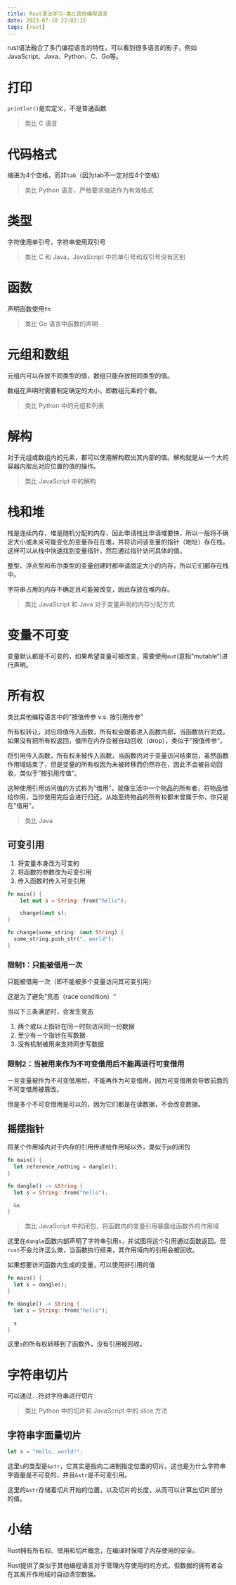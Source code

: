 ```yaml
---
title: Rust语法学习-类比其他编程语言
date: 2023-07-10 22:02:15
tags: [rust]
---
```


rust语法融合了多门编程语言的特性，可以看到很多语言的影子，例如 JavaScript、Java、Python、C、Go等。

<!--more-->

# 打印

`println!()`是宏定义，不是普通函数

> 类比 C 语言

# 代码格式

缩进为4个空格，而非`tab`（因为tab不一定对应4个空格）

> 类比 Python 语言，严格要求缩进作为有效格式

# 类型

字符使用单引号，字符串使用双引号

> 类比 C 和 Java，JavaScript 中的单引号和双引号没有区别

# 函数

声明函数使用`fn`

> 类比 Go 语言中函数的声明

# 元组和数组

元组内可以存放不同类型的值，数组只能存放相同类型的值。

数组在声明时需要制定确定的大小，即数组元素的个数。

> 类比 Python 中的元组和列表

# 解构

对于元组或数组内的元素，都可以使用解构取出其内部的值。解构就是从一个大的容器内取出对应位置的值的操作。

> 类比 JavaScript 中的解构

# 栈和堆

栈是连续内存，堆是随机分配的内存，因此申请栈比申请堆要快，所以一般将不确定大小或未来可能变化的变量存在在堆，并将访问该变量的指针（地址）存在栈。这样可以从栈中快速找到变量指针，然后通过指针访问具体的值。

整型、浮点型和布尔类型的变量创建时都申请固定大小的内存，所以它们都存在栈中。

字符串占用的内存不确定且可能被改变，因此存放在堆内存。

> 类比 JavaScript 和 Java 对于变量声明的内存分配方式

# 变量不可变

变量默认都是不可变的，如果希望变量可被改变，需要使用`mut`(意指”mutable“)进行声明。

# 所有权

类比其他编程语言中的"按值传参 v.s. 按引用传参"

所有权转让，对应将值传入函数，所有权会跟着进入函数内部，当函数执行完成，如果没有把所有权返回，值所在内存会被自动回收（drop），类似于”按值传参“。

将引用传入函数，所有权未被传入函数，当函数内对于变量访问结束后，虽然函数作用域结束了，但是变量的所有权因为未被转移而仍然存在，因此不会被自动回收，类似于”按引用传值“。

这种使用引用访问值的方式称为"借用"，就像生活中一个物品的所有者，将物品借给你用，当你使用完后会进行归还，从始至终物品的所有权都未曾属于你，你只是在"借用"。

> 类比 Java

## 可变引用

1. 将变量本身改为可变的
2. 将函数的参数改为可变引用
3. 传入函数时传入可变引用

```rs
fn main() {
    let mut s = String::from("hello");

    change(&mut s);
}

fn change(some_string: &mut String) {
  some_string.push_str(", world");
}
```

### 限制1：只能被借用一次

只能被借用一次（即不能被多个变量访问其可变引用）

这是为了避免”竞态（race condition）“

当以下三条满足时，会发生竞态

1. 两个或以上指针在同一时刻访问同一份数据
2. 至少有一个指针在写数据
3. 没有机制被用来支持同步写数据

### 限制2：当被用来作为不可变借用后不能再进行可变借用

一旦变量被作为不可变借用后，不能再作为可变借用，因为可变借用会导致前面的不可变借用被篡改。

但是多个不可变借用是可以的，因为它们都是在读数据，不会改变数据。

## 摇摆指针

将某个作用域内对于内存的引用传递给作用域以外，类似于js的闭包

```rs
fn main() {
  let reference_nothing = dangle();
}

fn dangle() -> &String {
  let s = String::from("hello");

  &s
}
```

> 类比 JavaScript 中的闭包，将函数内的变量引用暴露给函数外的作用域

这里在`dangle`函数内部声明了字符串引用`s`，并试图将这个引用通过函数返回。但`rust`不会允许这么做，当函数执行结束，其作用域内的引用会被回收。

如果想要访问函数内生成的变量，可以使用非引用的值

```rs
fn main() {
  let s = dangle();
}

fn dangle() -> String {
  let s = String::from("hello");

  s
}
```

这里`s`的所有权转移到了函数外，没有引用被回收。

# 字符串切片

可以通过`..`符对字符串进行切片

> 类比 Python 中的切片和 JavaScript 中的 slice 方法

## 字符串字面量切片

```rs
let s = "Hello, world!";
```

这里`s`的类型是`&str`，它其实是指向二进制指定位置的切片。这也是为什么字符串字面量是不可变的，并且`&str`是不可变引用。

这里的`&str`存储着切片开始的位置，以及切片的长度，从而可以计算出切片部分的值。

# 小结

Rust拥有所有权、借用和切片概念，在编译时保障了内存使用的安全。

Rust提供了类似于其他编程语言对于管理内存使用的的方式，但数据的拥有者会在其离开作用域时自动清空数据。
